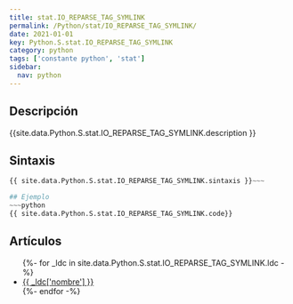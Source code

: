 ```yaml
---
title: stat.IO_REPARSE_TAG_SYMLINK
permalink: /Python/stat/IO_REPARSE_TAG_SYMLINK/
date: 2021-01-01
key: Python.S.stat.IO_REPARSE_TAG_SYMLINK
category: python
tags: ['constante python', 'stat']
sidebar: 
  nav: python
---
```


## Descripción
{{site.data.Python.S.stat.IO_REPARSE_TAG_SYMLINK.description }}

## Sintaxis
~~~python
{{ site.data.Python.S.stat.IO_REPARSE_TAG_SYMLINK.sintaxis }}~~~

## Ejemplo
~~~python
{{ site.data.Python.S.stat.IO_REPARSE_TAG_SYMLINK.code}}
~~~

## Artículos
<ul>
{%- for _ldc in site.data.Python.S.stat.IO_REPARSE_TAG_SYMLINK.ldc -%}
   <li>
       <a href="{{_ldc['url'] }}">{{ _ldc['nombre'] }}</a>
   </li>
{%- endfor -%}
</ul>
